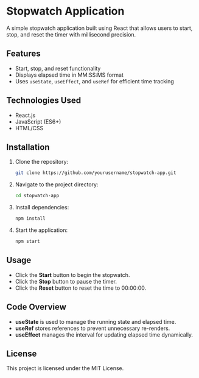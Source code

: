 # Stopwatch Application

A simple stopwatch application built using React that allows users to start, stop, and reset the timer with millisecond precision.

## Features

- Start, stop, and reset functionality
- Displays elapsed time in MM\:SS\:MS format
- Uses `useState`, `useEffect`, and `useRef` for efficient time tracking

## Technologies Used

- React.js
- JavaScript (ES6+)
- HTML/CSS

## Installation

1. Clone the repository:
   ```sh
   git clone https://github.com/yourusername/stopwatch-app.git
   ```
2. Navigate to the project directory:
   ```sh
   cd stopwatch-app
   ```
3. Install dependencies:
   ```sh
   npm install
   ```
4. Start the application:
   ```sh
   npm start
   ```

## Usage

- Click the **Start** button to begin the stopwatch.
- Click the **Stop** button to pause the timer.
- Click the **Reset** button to reset the time to 00:00:00.

## Code Overview

- **useState** is used to manage the running state and elapsed time.
- **useRef** stores references to prevent unnecessary re-renders.
- **useEffect** manages the interval for updating elapsed time dynamically.

## License

This project is licensed under the MIT License.

